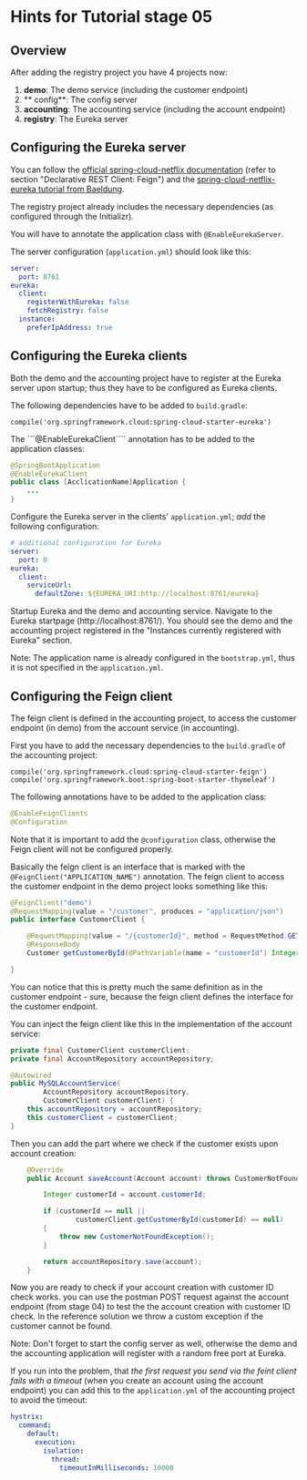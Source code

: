 # Hints for Tutorial stage 05

## Overview

After adding the registry project you have 4 projects now:

1. **demo**: The demo service (including the customer endpoint)
2. ** config**: The config server
2. **accounting**: The accounting service (including the account endpoint)
3. **registry**: The Eureka server

## Configuring the Eureka server

You can follow the [official spring-cloud-netflix documentation](http://cloud.spring.io/spring-cloud-netflix/spring-cloud-netflix.html) (refer to section "Declarative REST Client: Feign") and the [spring-cloud-netflix-eureka tutorial from Baeldung](http://www.baeldung.com/spring-cloud-netflix-eureka).

The registry project already includes the necessary dependencies (as configured through the Initializr).

You will have to annotate the application class with ```@EnableEurekaServer```.

The server configuration (```application.yml```) should look like this:
```YAML
server:
  port: 8761
eureka:
  client:
    registerWithEureka: false
    fetchRegistry: false
  instance:
    preferIpAddress: true
 ```

## Configuring the Eureka clients

Both the demo and the accounting project have to register at the Eureka server upon startup; thus they have to be configured as Eureka clients.

The following dependencies have to be added to ```build.gradle```:
```
compile('org.springframework.cloud:spring-cloud-starter-eureka')
```

The ```@EnableEurekaClient```` annotation has to be added to the application classes:
```Java
@SpringBootApplication
@EnableEurekaClient
public class [AcclicationName]Application {
	...
}
```

Configure the Eureka server in the clients' ```application.yml```; *add* the following configuration:
```YAML
# additional configuration for Eureka
server:
  port: 0
eureka:
  client:
    serviceUrl:
      defaultZone: ${EUREKA_URI:http://localhost:8761/eureka}
```

Startup Eureka and the demo and accounting service. Navigate to the Eureka startpage (http://localhost:8761/). You should see the demo and the accounting project registered in the "Instances currently registered with Eureka" section.

Note: The application name is already configured in the ```bootstrap.yml```, thus it is not specified in the ```application.yml```.

## Configuring the Feign client 

The feign client is defined in the accounting project, to access the customer endpoint (in demo) from the account service (in accounting).

First you have to add the necessary dependencies to the ```build.gradle``` of the accounting project:
```
compile('org.springframework.cloud:spring-cloud-starter-feign')
compile('org.springframework.boot:spring-boot-starter-thymeleaf')
```

The following annotations have to be added to the application class:
```Java
@EnableFeignClients
@Configuration
```

Note that it is important to add the ```@configuration``` class, otherwise the Feign client will not be configured properly.

Basically the feign client is an interface that is marked with the ```@FeignClient("APPLICATION_NAME")``` annotation. The feign client to access the customer endpoint in the demo project looks something like this:

```Java
@FeignClient("demo")
@RequestMapping(value = "/customer", produces = "application/json")
public interface CustomerClient {

    @RequestMapping(value = "/{customerId}", method = RequestMethod.GET)
    @ResponseBody
    Customer getCustomerById(@PathVariable(name = "customerId") Integer customerId);

}
```

You can notice that this is pretty much the same definition as in the customer endpoint - sure, because the feign client defines the interface for the customer endpoint.

You can inject the feign client like this in the implementation of the account service:
```Java
private final CustomerClient customerClient;
private final AccountRepository accountRepository;

@Autowired
public MySQLAccountService(
        AccountRepository accountRepository,
        CustomerClient customerClient) {
    this.accountRepository = accountRepository;
    this.customerClient = customerClient;
}
```

Then you can add the part where we check if the customer exists upon account creation:
```Java
    @Override
    public Account saveAccount(Account account) throws CustomerNotFoundException {

        Integer customerId = account.customerId;

        if (customerId == null ||
                customerClient.getCustomerById(customerId) == null)
        {
            throw new CustomerNotFoundException();
        }

        return accountRepository.save(account);
    }
```

Now you are ready to check if your account creation with customer ID check works. you can use the postman POST request against the account endpoint (from stage 04) to test the the account creation with customer ID check. In the reference solution we throw a custom exception if the customer cannot be found.

Note: Don't forget to start the config server as well, otherwise the demo and the accounting application will register with a random free port at Eureka.

If you run into the problem, that *the first request you send via the feint client fails with a timeout* (when you create an account using the account endpoint) you can add this to the ```application.yml``` of the accounting project to avoid the timeout:
```YAML
hystrix:
  command:
    default:
      execution:
        isolation:
          thread:
            timeoutInMilliseconds: 10000
``` 